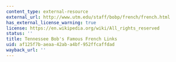```yaml
---
content_type: external-resource
external_url: http://www.utm.edu/staff/bobp/french/french.html
has_external_license_warning: true
license: https://en.wikipedia.org/wiki/All_rights_reserved
status: ''
title: Tennessee Bob's Famous French Links
uid: af125f7b-aeaa-42ab-a4bf-952ffcaffdad
wayback_url: ''
---
```

